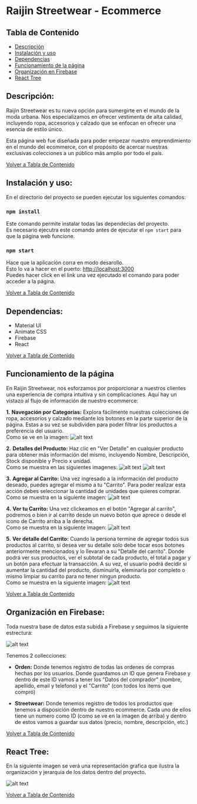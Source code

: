 # Raijin Streetwear - Ecommerce

## Tabla de Contenido

- [Descripción](#descripción)
- [Instalación y uso](#instalación-y-uso)
- [Dependencias](#dependencias)
- [Funcionamiento de la página](#funcionamiento-de-la-página)
- [Organización en Firebase](#organización-en-firebase)
- [React Tree](#react-tree)

## Descripción:
Raijin Streetwear es tu nueva opción para sumergirte en el mundo de la moda urbana. Nos especializamos en ofrecer vestimenta de alta calidad, incluyendo ropa, accesorios y calzado que se enfocan en ofrecer una esencia de estilo único.

Esta página web fue diseñada para poder empezar nuestro emprendimiento en el mundo del ecommerce, con el propósito de acercar nuestras exclusivas colecciones a un público más amplio por todo el país.

[Volver a Tabla de Contenido](#tabla-de-contenido)

## Instalación y uso:
En el directorio del proyecto se pueden ejecutar los siguientes comandos:

### `npm install`

Este comando permite instalar todas las dependecias del proyecto.\
Es necesario ejecutra este comando antes de ejecutar el `npm start` para que la página web funcione.

### `npm start`

Hace que la aplicación corra en modo desarollo.\
Esto lo va a hacer en el puerto: [http://localhost:3000](http://localhost:3000)\
Puedes hacer click en el link una vez ejecutado el comando para poder acceder a la página.

[Volver a Tabla de Contenido](#tabla-de-contenido)

## Dependencias:
- Material UI
- Animate CSS
- Firebase
- React

[Volver a Tabla de Contenido](#tabla-de-contenido)

## Funcionamiento de la página
En Raijin Streetwear, nos esforzamos por proporcionar a nuestros clientes una experiencia de compra intuitiva y sin complicaciones. Aquí hay un vistazo al flujo de información de nuestro ecommerce:

**1.** **Navegación por Categorías:** Explora fácilmente nuestras colecciones de ropa, accesorios y calzado mediante los botones en la parte superior de la página. Estas a su vez se subdividen para poder filtrar los productos a preferencia del usuario.\
Como se ve en la imagen:
![alt text](./assetsReadme/image.png)

**2.** **Detalles del Producto:** Haz clic en "Ver Detalle" en cualquier producto para obtener más información del mismo, incluyendo Nombre, Descripción, Stock disponible y Precio x unidad.\
Como se muestra en las siguientes imagenes:
![alt text](./assetsReadme/image-1.png)
![alt text](./assetsReadme/image-2.png)

**3.** **Agregar al Carrito:** Una vez ingresado a la información del producto deseado, puedes agregar el mismo a tu "Carrito". Para poder realizar esta acción debes seleccionar la cantidad de unidades que quieres comprar.\
Como se muestra en la siguiente imagen:
![alt text](./assetsReadme/image-3.png)

**4.** **Ver tu Carrito:** Una vez clickeamos en el botón "Agregar al carrito", podremos o bien ir al carrito desde un nuevo botón que aprece o desde el icono de Carrito arriba a la derecha.\
Como se muestra en la siguiente imagen:
![alt text](./assetsReadme/image-4.png)

**5.** **Ver detalle del Carrito:** Cuando la persona termine de agregar todos sus productos al carrito, si desea ver su detalle solo debe tocar esos botones anteriormente mencionados y lo llevaran a su "Detalle del carrito". 
Donde podrá ver sus productos, ver el subtotal de cada producto, el total a pagar y un botón para efectuar la transacción.
A su vez, el usuario podrá decidir si aumentar la cantidad del producto, disminuirla, eleminarla por completo o mismo limpiar su carrito para no tener ningun producto.\
Como se muestra en la siguiente imagen:
![alt text](./assetsReadme/image-6.png)

[Volver a Tabla de Contenido](#tabla-de-contenido)

## Organización en Firebase:
Toda nuestra base de datos esta subida a Firebase y seguimos la siguiente estrectura:

![alt text](./assetsReadme/image-8.png)

Tenemos 2 collecciones:
- **Orden:** Donde tenemos registro de todas las ordenes de compras hechas por los usuarios. Donde guardamos un ID que genera Firebase y dentro de este ID vamos a tener los "Datos del comprador" (nombre, apellido, email y telefono) y el "Carrito" (con todos los items que compró)

- **Streetwear:** Donde tenemos registro de todos los productos que tenemos a disposición dentro de nuestro ecommerce. Cada uno de ellos tiene un numero como ID (como se ve en la imagen de arriba) y dentro de estos vamos a guardar sus datos (precio, nombre, descripción, etc.)

[Volver a Tabla de Contenido](#tabla-de-contenido)

## React Tree:
En la siguiente imagen se verá una representación grafica que ilustra la organización y jerarquia de los datos dentro del proyecto.

![alt text](./assetsReadme/image-7.png)

[Volver a Tabla de Contenido](#tabla-de-contenido)
